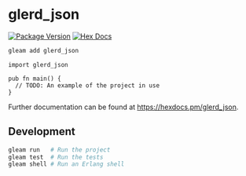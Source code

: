# glerd_json

[![Package Version](https://img.shields.io/hexpm/v/glerd_json)](https://hex.pm/packages/glerd_json)
[![Hex Docs](https://img.shields.io/badge/hex-docs-ffaff3)](https://hexdocs.pm/glerd_json/)

```sh
gleam add glerd_json
```
```gleam
import glerd_json

pub fn main() {
  // TODO: An example of the project in use
}
```

Further documentation can be found at <https://hexdocs.pm/glerd_json>.

## Development

```sh
gleam run   # Run the project
gleam test  # Run the tests
gleam shell # Run an Erlang shell
```
